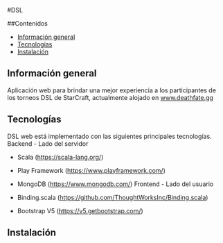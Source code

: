 #DSL


##Contenidos

* [Información general](#Información-general)
* [Tecnologías](#Tecnologías)
* [Instalación](#Instalación)

## Información general
Aplicación web para brindar una mejor experiencia a los participantes de los torneos DSL de StarCraft, actualmente alojado en
www.deathfate.gg
## Tecnologías
DSL web está implementado con las siguientes principales tecnologías.
Backend - Lado del servidor

*   Scala (https://scala-lang.org/)
*   Play Framework (https://www.playframework.com/)
*   MongoDB (https://www.mongodb.com/)
Frontend - Lado del usuario

*   Binding.scala (https://github.com/ThoughtWorksInc/Binding.scala)
*   Bootstrap V5 (https://v5.getbootstrap.com/)

## Instalación
